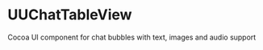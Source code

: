 UUChatTableView
===============

Cocoa UI component for chat bubbles with text, images and audio support
